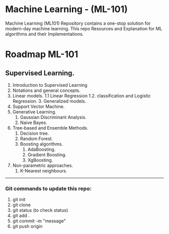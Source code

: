 # Machine Learning - (ML-101)
Machine Learning (ML101) Repository contains a one-stop solution for modern-day machine learning. This repo Resources and Explanation for ML algorithms and their Implementations.

# Roadmap ML-101

## Supervised Learning.

1. Introduction to Supervised Learning
2. Notations and general concepts.
3. Linear models.
   1.1 Linear Regression
   1.2. classification and Logistic Regression.
   3. Generalized models.
4. Support Vector Machine.
5. Generative Learning.
   1. Gaussian Discriminant Analysis.
   2. Naive Bayes.
6. Tree-based and Ensemble Methods.
   1. Decision tree.
   2. Random Forest.
   3. Boosting algorithms.
      1. AdaBoosting.
      2. Gradient Boosting.
      3. XgBoosting.
7. Non-parametric approaches.
   1. K-Nearest neighbours.

----------------------------------------------------------------------------------------------------------------------

### Git commands to update this repo:
1. git init
2. git clone <url> 
3. git status (to check status)
4. git add .
5. git commit -m "message"
6. git push origin <main>
